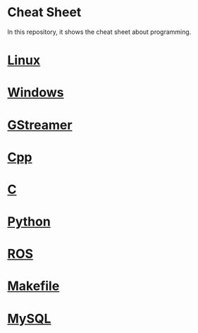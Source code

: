 # Cheat Sheet

In this repository, it shows the cheat sheet about programming.

# [Linux](Linux)


# [Windows](Windows)

# [GStreamer](GStreamer)

# [Cpp](Cpp)

# [C](C)

# [Python](Python)

# [ROS](ROS)

# [Makefile](Makefile)

# [MySQL](MySQL)